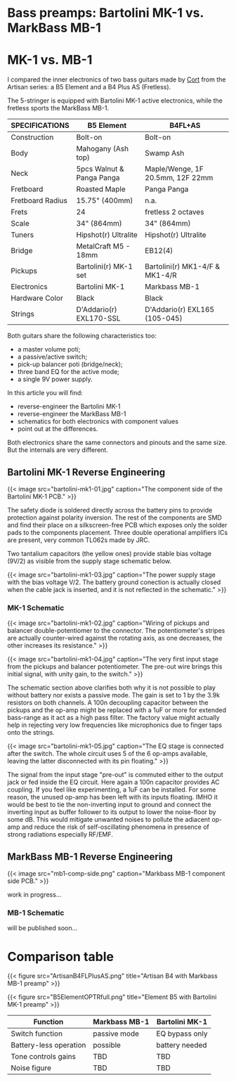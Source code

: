 # Bass preamps: Bartolini MK-1 vs. MarkBass MB-1


# MK-1 vs. MB-1

I compared the inner electronics of two bass guitars made by [Cort](https://www.cortguitars.com) from the Artisan series: a B5 Element and a B4 Plus AS (Fretless).

The 5-stringer is equipped with Bartolini MK-1 active electronics, while the fretless sports the MarkBass MB-1.

| SPECIFICATIONS   | B5 Element                | B4FL+AS                          |
| ---------------- | ------------------------- | -------------------------------- |
| Construction     | Bolt-on                   | Bolt-on                          |
| Body             | Mahogany (Ash top)        | Swamp Ash                        |
| Neck             | 5pcs Walnut & Panga Panga | Maple/Wenge, 1F 20.5mm, 12F 22mm |
| Fretboard        | Roasted Maple             | Panga Panga                      |
| Fretboard Radius | 15.75" (400mm)            | n.a.                             |
| Frets            | 24                        | fretless 2 octaves               |
| Scale            | 34" (864mm)               | 34" (864mm)                      |
| Tuners           | Hipshot(r) Ultralite      | Hipshot(r) Ultralite             |
| Bridge           | MetalCraft M5 - 18mm      | EB12(4)                          |
| Pickups          | Bartolini(r) MK-1 set     | Bartolini(r) MK1-4/F & MK1-4/R   |
| Electronics      | Bartolini MK-1            | Markbass MB-1                    |
| Hardware Color   | Black                     | Black                            |
| Strings          | D'Addario(r) EXL170-SSL   | D'Addario(r) EXL165 (105-045)    |

Both guitars share the following characteristics too:

- a master volume poti;
- a passive/active switch;
- pick-up balancer poti (bridge/neck);
- three band EQ for the active mode;
- a single 9V power supply.


In this article you will find:

- reverse-engineer the Bartolini MK-1
- reverse-engineer the MarkBass MB-1
- schematics for both electronics with component values
- point out at the differences.

Both electronics share the same connectors and pinouts and the same size. But the internals are very different.

## Bartolini MK-1 Reverse Engineering

{{< image src="bartolini-mk1-01.jpg" caption="The component side of the Bartolini MK-1 PCB." >}}


The safety diode is soldered directly across the battery pins to provide protection against polarity inversion. The rest of the components are SMD and find their place on a silkscreen-free PCB which exposes only the solder pads to the components placement.
Three double operational amplifiers ICs are present, very common TL062s made by JRC.

Two tantalium capacitors (the yellow ones) provide stable bias voltage (9V/2) as visible from the supply stage schematic below.

{{< image src="bartolini-mk1-03.jpg" caption="The power supply stage with the bias voltage V/2. The battery ground conection is actually closed when the cable jack is inserted, and it is not reflected in the schematic." >}}


### MK-1 Schematic


{{< image src="bartolini-mk1-02.jpg" caption="Wiring of pickups and balancer double-potentiomer to the connector. The potentiometer's stripes are actually counter-wired against the rotating axis, as one decreases, the other increases its resistance." >}}

{{< image src="bartolini-mk1-04.jpg" caption="The very first input stage from the pickups and balancer potentiometer. The pre-out wire brings this initial signal, with unity gain, to the switch." >}}


The schematic section above clarifies both why it is not possible to play without battery nor exists a passive mode. The gain is set to 1 by the 3.9k resistors on both channels. A 100n decoupling capacitor between the pickups and the op-amp might be replaced with a 1uF or more for extended bass-range as it act as a high pass filter. The factory value might actually help in rejecting very low frequencies like microphonics due to finger taps onto the strings.

{{< image src="bartolini-mk1-05.jpg" caption="The EQ stage is connected after the switch. The whole circuit uses 5 of the 6 op-amps available, leaving the latter disconnected with its pin floating." >}}


The signal from the input stage "pre-out" is commuted either to the output jack or fed inside the EQ circuit. Here again a 100n capacitor provides AC coupling. If you feel like experimenting, a 1uF can be installed.
For some reason, the unused op-amp has been left with its inputs floating. IMHO it would be best to tie the non-inverting input to ground and connect the inverting input as buffer follower to its output to lower the noise-floor by some dB. This would mitigate unwanted noises to pollute the adiacent op-amp and reduce the risk of self-oscillating phenomena in presence of strong radiations especially RF/EMF.

## MarkBass MB-1 Reverse Engineering

{{< image src="mb1-comp-side.png" caption="Markbass MB-1 component side PCB." >}}

work in progress...

### MB-1 Schematic

will be published soon...

# Comparison table


{{< figure src="ArtisanB4FLPlusAS.png" title="Artisan B4 with Markbass MB-1 preamp" >}}

{{< figure src="B5ElementOPTRfull.png" title="Element B5 with Bartolini MK-1 preamp" >}}


| Function               | Markbass MB-1 | Bartolini MK-1 |
| ---------------------- | ------------- | -------------- |
| Switch function        | passive mode  | EQ bypass only |
| Battery-less operation | possible      | battery needed |
| Tone controls gains    | TBD           | TBD            | 
| Noise figure           | TBD           | TBD            |


